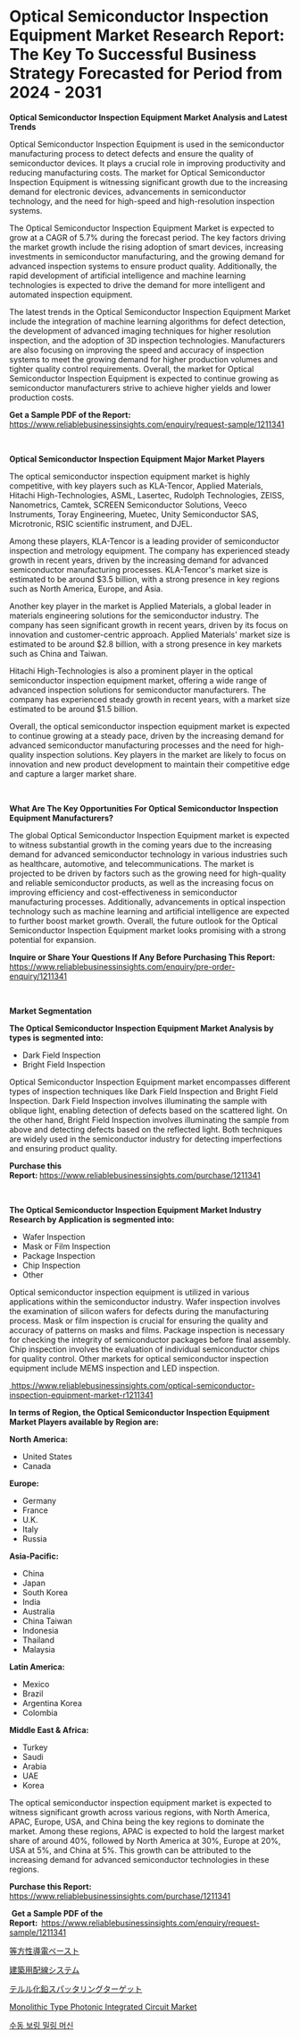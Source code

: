 <p><h1>Optical Semiconductor Inspection Equipment Market Research Report: The Key To Successful Business Strategy Forecasted for Period from 2024 - 2031</h1></p><p><strong>Optical Semiconductor Inspection Equipment Market Analysis and Latest Trends</strong></p>
<p><p>Optical Semiconductor Inspection Equipment is used in the semiconductor manufacturing process to detect defects and ensure the quality of semiconductor devices. It plays a crucial role in improving productivity and reducing manufacturing costs. The market for Optical Semiconductor Inspection Equipment is witnessing significant growth due to the increasing demand for electronic devices, advancements in semiconductor technology, and the need for high-speed and high-resolution inspection systems.</p><p>The Optical Semiconductor Inspection Equipment Market is expected to grow at a CAGR of 5.7% during the forecast period. The key factors driving the market growth include the rising adoption of smart devices, increasing investments in semiconductor manufacturing, and the growing demand for advanced inspection systems to ensure product quality. Additionally, the rapid development of artificial intelligence and machine learning technologies is expected to drive the demand for more intelligent and automated inspection equipment.</p><p>The latest trends in the Optical Semiconductor Inspection Equipment Market include the integration of machine learning algorithms for defect detection, the development of advanced imaging techniques for higher resolution inspection, and the adoption of 3D inspection technologies. Manufacturers are also focusing on improving the speed and accuracy of inspection systems to meet the growing demand for higher production volumes and tighter quality control requirements. Overall, the market for Optical Semiconductor Inspection Equipment is expected to continue growing as semiconductor manufacturers strive to achieve higher yields and lower production costs.</p></p>
<p><strong>Get a Sample PDF of the Report:&nbsp;</strong> <a href="https://www.reliablebusinessinsights.com/enquiry/request-sample/1211341">https://www.reliablebusinessinsights.com/enquiry/request-sample/1211341</a></p>
<p>&nbsp;</p>
<p><strong>Optical Semiconductor Inspection Equipment Major Market Players</strong></p>
<p><p>The optical semiconductor inspection equipment market is highly competitive, with key players such as KLA-Tencor, Applied Materials, Hitachi High-Technologies, ASML, Lasertec, Rudolph Technologies, ZEISS, Nanometrics, Camtek, SCREEN Semiconductor Solutions, Veeco Instruments, Toray Engineering, Muetec, Unity Semiconductor SAS, Microtronic, RSIC scientific instrument, and DJEL. </p><p>Among these players, KLA-Tencor is a leading provider of semiconductor inspection and metrology equipment. The company has experienced steady growth in recent years, driven by the increasing demand for advanced semiconductor manufacturing processes. KLA-Tencor's market size is estimated to be around $3.5 billion, with a strong presence in key regions such as North America, Europe, and Asia.</p><p>Another key player in the market is Applied Materials, a global leader in materials engineering solutions for the semiconductor industry. The company has seen significant growth in recent years, driven by its focus on innovation and customer-centric approach. Applied Materials' market size is estimated to be around $2.8 billion, with a strong presence in key markets such as China and Taiwan.</p><p>Hitachi High-Technologies is also a prominent player in the optical semiconductor inspection equipment market, offering a wide range of advanced inspection solutions for semiconductor manufacturers. The company has experienced steady growth in recent years, with a market size estimated to be around $1.5 billion.</p><p>Overall, the optical semiconductor inspection equipment market is expected to continue growing at a steady pace, driven by the increasing demand for advanced semiconductor manufacturing processes and the need for high-quality inspection solutions. Key players in the market are likely to focus on innovation and new product development to maintain their competitive edge and capture a larger market share.</p></p>
<p>&nbsp;</p>
<p><strong>What Are The Key Opportunities For Optical Semiconductor Inspection Equipment Manufacturers?</strong></p>
<p><p>The global Optical Semiconductor Inspection Equipment market is expected to witness substantial growth in the coming years due to the increasing demand for advanced semiconductor technology in various industries such as healthcare, automotive, and telecommunications. The market is projected to be driven by factors such as the growing need for high-quality and reliable semiconductor products, as well as the increasing focus on improving efficiency and cost-effectiveness in semiconductor manufacturing processes. Additionally, advancements in optical inspection technology such as machine learning and artificial intelligence are expected to further boost market growth. Overall, the future outlook for the Optical Semiconductor Inspection Equipment market looks promising with a strong potential for expansion.</p></p>
<p><strong>Inquire or Share Your Questions If Any Before Purchasing This Report:</strong> <a href="https://www.reliablebusinessinsights.com/enquiry/pre-order-enquiry/1211341">https://www.reliablebusinessinsights.com/enquiry/pre-order-enquiry/1211341</a></p>
<p>&nbsp;</p>
<p><strong>Market Segmentation</strong></p>
<p><strong>The Optical Semiconductor Inspection Equipment Market Analysis by types is segmented into:</strong></p>
<p><ul><li>Dark Field Inspection</li><li>Bright Field Inspection</li></ul></p>
<p><p>Optical Semiconductor Inspection Equipment market encompasses different types of inspection techniques like Dark Field Inspection and Bright Field Inspection. Dark Field Inspection involves illuminating the sample with oblique light, enabling detection of defects based on the scattered light. On the other hand, Bright Field Inspection involves illuminating the sample from above and detecting defects based on the reflected light. Both techniques are widely used in the semiconductor industry for detecting imperfections and ensuring product quality.</p></p>
<p><strong>Purchase this Report:&nbsp;</strong><a href="https://www.reliablebusinessinsights.com/purchase/1211341">https://www.reliablebusinessinsights.com/purchase/1211341</a></p>
<p>&nbsp;</p>
<p><strong>The Optical Semiconductor Inspection Equipment Market Industry Research by Application is segmented into:</strong></p>
<p><ul><li>Wafer Inspection</li><li>Mask or Film Inspection</li><li>Package Inspection</li><li>Chip Inspection</li><li>Other</li></ul></p>
<p><p>Optical semiconductor inspection equipment is utilized in various applications within the semiconductor industry. Wafer inspection involves the examination of silicon wafers for defects during the manufacturing process. Mask or film inspection is crucial for ensuring the quality and accuracy of patterns on masks and films. Package inspection is necessary for checking the integrity of semiconductor packages before final assembly. Chip inspection involves the evaluation of individual semiconductor chips for quality control. Other markets for optical semiconductor inspection equipment include MEMS inspection and LED inspection.</p></p>
<p><a href="https://www.reliablebusinessinsights.com/optical-semiconductor-inspection-equipment-market-r1211341">&nbsp;https://www.reliablebusinessinsights.com/optical-semiconductor-inspection-equipment-market-r1211341</a></p>
<p><strong>In terms of Region, the Optical Semiconductor Inspection Equipment Market Players available by Region are:</strong></p>
<p>
    <p> <strong> North America: </strong>
        <ul>
            <li>United States</li>
            <li>Canada</li>
        </ul>
        </p> 
    <p> <strong> Europe: </strong>
        <ul>
            <li>Germany</li>
            <li>France</li>
            <li>U.K.</li>
            <li>Italy</li>
            <li>Russia</li>
        </ul>
        </p> 
    <p> <strong> Asia-Pacific: </strong>
        <ul>
            <li>China</li>
            <li>Japan</li>
            <li>South Korea</li>
            <li>India</li>
            <li>Australia</li>
            <li>China Taiwan</li>
            <li>Indonesia</li>
            <li>Thailand</li>
            <li>Malaysia</li>
        </ul>
        </p> 
    <p> <strong> Latin America: </strong>
        <ul>
            <li>Mexico</li>
            <li>Brazil</li>
            <li>Argentina Korea</li>
            <li>Colombia</li>
        </ul>
        </p> 
    <p> <strong> Middle East & Africa: </strong>
        <ul>
            <li>Turkey</li>
            <li>Saudi</li>
            <li>Arabia</li>
            <li>UAE</li>
            <li>Korea</li>
        </ul>
    </p>
    </p>
<p><p>The optical semiconductor inspection equipment market is expected to witness significant growth across various regions, with North America, APAC, Europe, USA, and China being the key regions to dominate the market. Among these regions, APAC is expected to hold the largest market share of around 40%, followed by North America at 30%, Europe at 20%, USA at 5%, and China at 5%. This growth can be attributed to the increasing demand for advanced semiconductor technologies in these regions.</p></p>
<p><strong>Purchase this Report: </strong><a href="https://www.reliablebusinessinsights.com/purchase/1211341">https://www.reliablebusinessinsights.com/purchase/1211341</a></p>
<p>&nbsp;<strong>Get a Sample PDF of the Report:&nbsp;&nbsp;</strong><a href="https://www.reliablebusinessinsights.com/enquiry/request-sample/1211341">https://www.reliablebusinessinsights.com/enquiry/request-sample/1211341</a></p>
<p><strong></strong></p>
<p><p><a href="https://github.com/MacyOrn/Market-Research-Report-List-1/blob/main/1131522101190.md">等方性導電ペースト</a></p><p><a href="https://medium.com/@stevenhuson95/%E3%83%93%E3%83%AB%E3%83%87%E3%82%A3%E3%83%B3%E3%82%B0%E9%85%8D%E7%B7%9A%E3%82%B7%E3%82%B9%E3%83%86%E3%83%A0%E3%81%AE%E5%B8%82%E5%A0%B4%E3%83%AC%E3%83%9D%E3%83%BC%E3%83%88%E3%81%AF-%E3%81%93%E3%81%AE%E5%B8%82%E5%A0%B4%E3%81%AE%E6%9C%80%E6%96%B0%E3%81%AE%E3%83%88%E3%83%AC%E3%83%B3%E3%83%89%E3%81%A8%E6%88%90%E9%95%B7%E3%81%AE%E6%A9%9F%E4%BC%9A%E3%82%92%E6%98%8E%E3%82%89%E3%81%8B%E3%81%AB%E3%81%97%E3%81%A6%E3%81%84%E3%81%BE%E3%81%99-f48cc33a5913">建築用配線システム</a></p><p><a href="https://medium.com/@deontestanton2023/%E3%83%AA%E3%83%BC%E3%83%89%E3%83%86%E3%83%AB%E3%83%A9%E3%82%A4%E3%83%89%E3%82%B9%E3%83%91%E3%83%83%E3%83%86%E3%83%AA%E3%83%B3%E3%82%B0%E3%82%BF%E3%83%BC%E3%82%B2%E3%83%83%E3%83%88%E5%B8%82%E5%A0%B4%E3%83%AC%E3%83%9D%E3%83%BC%E3%83%88%E3%81%AF-%E3%81%93%E3%81%AE%E5%B8%82%E5%A0%B4%E3%81%AE%E6%9C%80%E6%96%B0%E3%81%AE%E3%83%88%E3%83%AC%E3%83%B3%E3%83%89%E3%81%A8%E6%88%90%E9%95%B7%E6%A9%9F%E4%BC%9A%E3%82%92%E6%98%8E%E3%82%89%E3%81%8B%E3%81%AB%E3%81%97%E3%81%BE%E3%81%99-fde28917b58b">テルル化鉛スパッタリングターゲット</a></p><p><a href="https://issuu.com/reportprime-2/docs/monolithic-type-photonic-integrated-circuit-market">Monolithic Type Photonic Integrated Circuit Market</a></p><p><a href="https://github.com/Hubertstyenger6685/Market-Research-Report-List-2/blob/main/933295994766.md">수동 보링 밀링 머신</a></p></p>